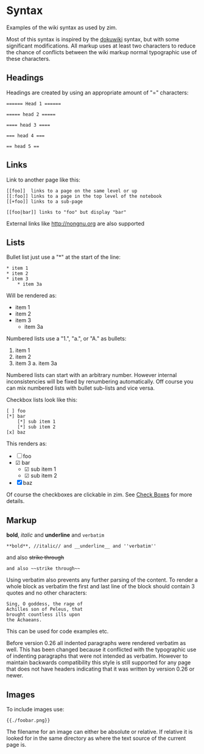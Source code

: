 # Syntax
Examples of the wiki syntax as used by zim.

Most of this syntax is inspired by the [dokuwiki](http://wiki.splitbrain.org/wiki:dokuwiki) syntax, but with some significant modifications. All markup uses at least two characters to reduce the chance of conflicts between the wiki markup normal typographic use of these characters.

Headings
--------

Headings are created by using an appropriate amount of "=" characters:

	====== Head 1 ======
	
	===== head 2 =====
	
	==== head 3 ====
	
	=== head 4 ===
	
	== head 5 ==


Links
-----

Link to another page like this:

	[[foo]]  links to a page on the same level or up
	[[:foo]] links to a page in the top level of the notebook
	[[+foo]] links to a sub-page
	
	[[foo|bar]] links to "foo" but display "bar"

External links like <http://nongnu.org> are also supported

Lists
-----

Bullet list just use a "*" at the start of the line:

	* item 1
	* item 2
	* item 3
		* item 3a

Will be rendered as:


* item 1
* item 2
* item 3
	* item 3a

	
Numbered lists use a "1.", "a.", or "A." as bullets:


1. item 1
2. item 2
3. item 3
	a. item 3a


Numbered lists can start with an arbitrary number. However internal inconsistencies will be fixed by renumbering automatically. Off course you can mix numbered lists with bullet sub-lists and vice versa.

Checkbox lists look like this:

	[ ] foo
	[*] bar
		[*] sub item 1
		[*] sub item 2
	[x] baz

This renders as:


* ☐ foo
* ☑ bar
	* ☑ sub item 1
	* ☑ sub item 2
* ☒ baz


Of course the checkboxes are clickable in zim. See [Check Boxes](./Check_Boxes.markdown) for more details.

Markup
------
**bold**, *italic* and __underline__ and ``verbatim``

	**bold**, //italic// and __underline__ and ''verbatim''

and also ~~strike through~~	

	and also ~~strike through~~

Using verbatim also prevents any further parsing of the content. To render a whole block as verbatim the first and last line of the block should contain 3 quotes and no other characters:

	Sing, O goddess, the rage of
	Achilles son of Peleus, that
	brought countless ills upon
	the Achaeans.

This can be used for code examples etc.

Before version 0.26 all indented paragraphs were rendered verbatim as well. This has been changed because it conflicted with the typographic use of indenting paragraphs that were not intended as verbatim. However to maintain backwards compatibility this style is still supported for any page that does not have headers indicating that it was written by version 0.26 or newer.

Images
------

To include images use: 

	{{./foobar.png}}

The filename for an image can either be absolute or relative. If relative it is looked for in the same directory as where the text source of the current page is.

